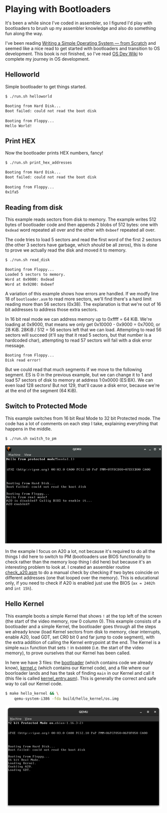 # Playing with Bootloaders

It's been a while since I've coded in assembler, so I figured I'd play with bootloaders to brush up my assembler knowledge and also do something fun along the way.

I've been reading [Writing a Simple Operating System — from Scratch](https://www.cs.bham.ac.uk/~exr/lectures/opsys/10_11/lectures/os-dev.pdf) and seemed like a nice read to get started with bootloaders and transition to OS development. This book is not finished, so I've read [OS Dev Wiki](https://wiki.osdev.org) to complete my journey in OS development.

## Helloworld

Simple bootloader to get things started.

```bash
$ ./run.sh helloworld
```

```
Booting from Hard Disk...
Boot failed: could not read the boot disk

Booting from Floppy...
Hello World!
```

## Print HEX

Now the bootloader prints HEX numbers, fancy!

```bash
$ ./run.sh print_hex_addresses
```

```
Booting from Hard Disk...
Boot failed: could not read the boot disk

Booting from Floppy...
0x1fa5
```

## Reading from disk

This example reads sectors from disk to memory. The example writes 512 bytes of bootloader code and then appends 2 blobs of 512 bytes: one with `0xdead` word repeated all over and the other with `0xbeef` repeated all over.

The code tries to load 5 sectors and read the first word of the first 2 sectors (the other 3 sectors have garbage, which _should_ be all zeros), this is done to prove we actually read the disk and moved it to memory.

```bash
$ ./run.sh read_disk
```

```
Booting from Floppy...
Loaded 5 sectors to memory.
Word at 0x9000: 0xdead
Word at 0x9200: 0xbeef
```

A variation of this example shows how errors are handled. If we modfy line 18 of `bootloader.asm` to read more sectors, we'll find there's a hard limit reading more than 56 sectors (0x38). The explanation is that we're out of 16 bit addresses to address those extra sectors.

In 16 bit real mode we can address memory up to 0xffff = 64 KiB. We're loading at 0x9000, that means we only get 0x10000 - 0x9000 = 0x7000, or 28 KiB. 28KiB / 512 = 56 sectors left that we can load. Attempting to read 56 sectors will succeed (it'll say that it read 5 sectors, but that number is a hardcoded char), attempting to read 57 sectors will fail with a disk error message.

```
Booting from Floppy...
Disk read error!
```

But we could read that much segments if we move to the following segment. ES is 0 in the previous example, but we can change it to 1 and load 57 sectors of disk to memory at address 1:0x0000 (ES:BX). We can even load 128 sectors! But not 129, that'll cause a disk error, because we're at the end of the segment (64 KiB).

## Switch to Protected Mode

This example switches from 16 bit Real Mode to 32 bit Protected mode. The code has a lot of comments on each step I take, explaining everything that happens in the middle.

```bash
$ ./run.sh switch_to_pm
```

![Text showing switch to protected mode](img/switch_to_pm.png)

In the example I focus on A20 a lot, not because it's required to do all the things I did here to switch to PM (bootloaders use BIOS functionality to check rather than the memory loop thing I did here) but because it's an interesting problem to look at. I created an assembler routine [check_a20.asm](src/common/check_a20.asm) to do a manual check by checking if two bytes coincide on different addresses (one that looped over the memory). This is educational only, if you need to check if A20 is enabled just use the BIOS (`ax = 2402h` and `int 15h`).

## Hello Kernel

This example boots a simple Kernel that shows `!` at the top left of the screen (the start of the video memory, row 0 column 0). This example consists of a bootloader and a simple Kernel, the bootloader goes through all the steps we already know (load Kernel sectors from disk to memory, clear interrupts, enable A20, load GDT, set CR0 bit 0 and far jump to code segment), with the extra addition of calling the Kernel entrypoint at the end. The Kernel is a simple `main` function that sets `!` in `0xb8000` (i.e. the start of the video memory), to prove ourselves that our Kernel has been called.

In here we have 3 files: the [bootloader](src/hello_kernel/bootloader.asm) (which contains code we already know), [kernel.c](src/hello_kernel/kernel.c) (which contains our Kernel code), and a file where our boorloader lands and has the task of finding `main` in our Kernel and call it (this file is called [kernel_entry.asm](src/hello_kernel/kernel_entry.asm)). This is generally the correct and safe way to call our Kernel code.

```bash
$ make hello_kernel && \
    qemu-system-i386 -fda build/hello_kernel/os.img
```

![Text showing a Kernel booted correctly](img/hello_kernel.png)

